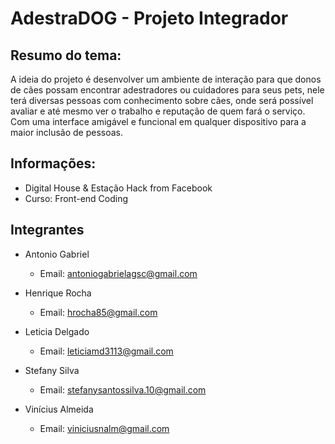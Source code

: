 # AdestraDOG - Projeto Integrador

## Resumo do tema:
A ideia do projeto é desenvolver um ambiente de interação para que donos de cães possam encontrar adestradores ou cuidadores para seus pets, nele terá diversas pessoas com conhecimento sobre cães, onde será possível avaliar e até mesmo ver o trabalho e reputação de quem fará o serviço. Com uma interface amigável e funcional em qualquer dispositivo para a maior inclusão de pessoas.

## Informações:
- Digital House & Estação Hack from Facebook
- Curso: Front-end Coding

## Integrantes
 - Antonio Gabriel
    - Email: antoniogabrielagsc@gmail.com

 - Henrique Rocha
    - Email: hrocha85@gmail.com

 - Leticia Delgado
    - Email: leticiamd3113@gmail.com

 - Stefany Silva
    - Email: stefanysantossilva.10@gmail.com

 - Vinícius Almeida
    - Email: viniciusnalm@gmail.com

